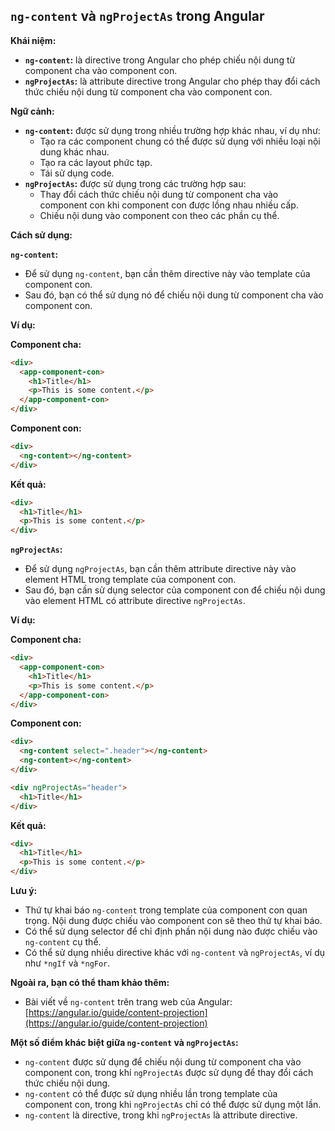 ## `ng-content` và `ngProjectAs` trong Angular

**Khái niệm:**

- **`ng-content`:** là directive trong Angular cho phép chiếu nội dung từ component cha vào component con.
- **`ngProjectAs`:** là attribute directive trong Angular cho phép thay đổi cách thức chiếu nội dung từ component cha vào component con.

**Ngữ cảnh:**

- **`ng-content`:** được sử dụng trong nhiều trường hợp khác nhau, ví dụ như:
  - Tạo ra các component chung có thể được sử dụng với nhiều loại nội dung khác nhau.
  - Tạo ra các layout phức tạp.
  - Tái sử dụng code.
- **`ngProjectAs`:** được sử dụng trong các trường hợp sau:
  - Thay đổi cách thức chiếu nội dung từ component cha vào component con khi component con được lồng nhau nhiều cấp.
  - Chiếu nội dung vào component con theo các phần cụ thể.

**Cách sử dụng:**

**`ng-content`:**

- Để sử dụng `ng-content`, bạn cần thêm directive này vào template của component con.
- Sau đó, bạn có thể sử dụng nó để chiếu nội dung từ component cha vào component con.

**Ví dụ:**

**Component cha:**

```html
<div>
  <app-component-con>
    <h1>Title</h1>
    <p>This is some content.</p>
  </app-component-con>
</div>
```

**Component con:**

```html
<div>
  <ng-content></ng-content>
</div>
```

**Kết quả:**

```html
<div>
  <h1>Title</h1>
  <p>This is some content.</p>
</div>
```

**`ngProjectAs`:**

- Để sử dụng `ngProjectAs`, bạn cần thêm attribute directive này vào element HTML trong template của component con.
- Sau đó, bạn cần sử dụng selector của component con để chiếu nội dung vào element HTML có attribute directive `ngProjectAs`.

**Ví dụ:**

**Component cha:**

```html
<div>
  <app-component-con>
    <h1>Title</h1>
    <p>This is some content.</p>
  </app-component-con>
</div>
```

**Component con:**

```html
<div>
  <ng-content select=".header"></ng-content>
  <ng-content></ng-content>
</div>

<div ngProjectAs="header">
  <h1>Title</h1>
</div>
```

**Kết quả:**

```html
<div>
  <h1>Title</h1>
  <p>This is some content.</p>
</div>
```

**Lưu ý:**

- Thứ tự khai báo `ng-content` trong template của component con quan trọng. Nội dung được chiếu vào component con sẽ theo thứ tự khai báo.
- Có thể sử dụng selector để chỉ định phần nội dung nào được chiếu vào `ng-content` cụ thể.
- Có thể sử dụng nhiều directive khác với `ng-content` và `ngProjectAs`, ví dụ như `*ngIf` và `*ngFor`.

**Ngoài ra, bạn có thể tham khảo thêm:**

- Bài viết về `ng-content` trên trang web của Angular: [https://angular.io/guide/content-projection](https://angular.io/guide/content-projection)

**Một số điểm khác biệt giữa `ng-content` và `ngProjectAs`:**

- `ng-content` được sử dụng để chiếu nội dung từ component cha vào component con, trong khi `ngProjectAs` được sử dụng để thay đổi cách thức chiếu nội dung.
- `ng-content` có thể được sử dụng nhiều lần trong template của component con, trong khi `ngProjectAs` chỉ có thể được sử dụng một lần.
- `ng-content` là directive, trong khi `ngProjectAs` là attribute directive.

